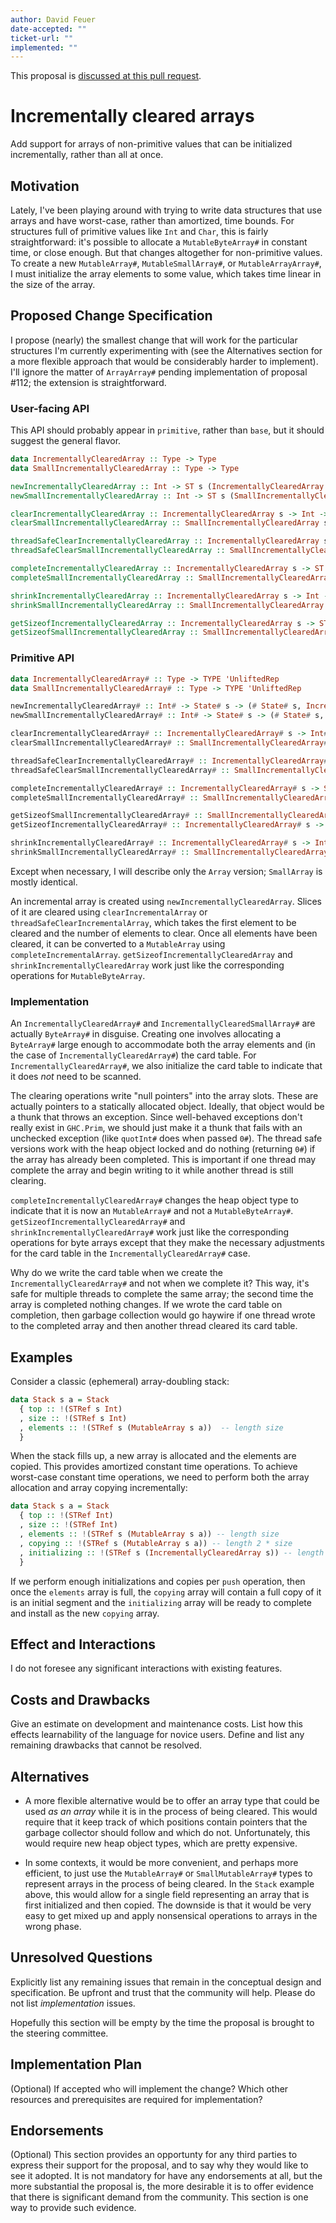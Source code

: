 ```yaml
---
author: David Feuer
date-accepted: ""
ticket-url: ""
implemented: ""
---
```


This proposal is [discussed at this pull request](https://github.com/ghc-proposals/ghc-proposals/pull/362).

# Incrementally cleared arrays

Add support for arrays of non-primitive values that can be initialized
incrementally, rather than all at once.

## Motivation

Lately, I've been playing around with trying to write data structures that
use arrays and have worst-case, rather than amortized, time bounds. For
structures full of primitive values like `Int` and `Char`, this is fairly
straightforward: it's possible to allocate a `MutableByteArray#` in constant time,
or close enough. But that changes altogether for non-primitive values.
To create a new `MutableArray#`, `MutableSmallArray#`, or `MutableArrayArray#`,
I must initialize the array elements to some value, which takes time linear in
the size of the array.

## Proposed Change Specification

I propose (nearly) the smallest change that will work for the particular
structures I'm currently experimenting with (see the Alternatives section for a
more flexible approach that would be considerably harder to implement). I'll
ignore the matter of `ArrayArray#` pending implementation of proposal #112; the
extension is straightforward.

### User-facing API

This API should probably appear in `primitive`, rather than `base`, but it should
suggest the general flavor.

```haskell
data IncrementallyClearedArray :: Type -> Type
data SmallIncrementallyClearedArray :: Type -> Type

newIncrementallyClearedArray :: Int -> ST s (IncrementallyClearedArray s)
newSmallIncrementallyClearedArray :: Int -> ST s (SmallIncrementallyClearedArray s)

clearIncrementallyClearedArray :: IncrementallyClearedArray s -> Int -> Int -> ST s ()
clearSmallIncrementallyClearedArray :: SmallIncrementallyClearedArray s -> Int -> Int -> ST s ()

threadSafeClearIncrementallyClearedArray :: IncrementallyClearedArray s -> Int -> Int -> ST s Bool
threadSafeClearSmallIncrementallyClearedArray :: SmallIncrementallyClearedArray s -> Int -> Int -> ST s Bool

completeIncrementallyClearedArray :: IncrementallyClearedArray s -> ST s (MutableArray s a)
completeSmallIncrementallyClearedArray :: SmallIncrementallyClearedArray s -> ST s (SmallMutableArray s a)

shrinkIncrementallyClearedArray :: IncrementallyClearedArray s -> Int -> ST s ()
shrinkSmallIncrementallyClearedArray :: SmallIncrementallyClearedArray s -> Int -> ST s ()

getSizeofIncrementallyClearedArray :: IncrementallyClearedArray s -> ST s Int
getSizeofSmallIncrementallyClearedArray :: SmallIncrementallyClearedArray s -> ST s Int
```

### Primitive API

```haskell
data IncrementallyClearedArray# :: Type -> TYPE 'UnliftedRep
data SmallIncrementallyClearedArray# :: Type -> TYPE 'UnliftedRep

newIncrementallyClearedArray# :: Int# -> State# s -> (# State# s, IncrementallyClearedArray# s #)
newSmallIncrementallyClearedArray# :: Int# -> State# s -> (# State# s, SmallIncrementallyClearedArray# s #)

clearIncrementallyClearedArray# :: IncrementallyClearedArray# s -> Int# -> Int# -> State# s -> (# State# s, Int# #)
clearSmallIncrementallyClearedArray# :: SmallIncrementallyClearedArray# s -> Int# -> Int# -> State# s -> (# State# s, Int# #)

threadSafeClearIncrementallyClearedArray# :: IncrementallyClearedArray# s -> Int# -> Int# -> State# s -> State# s
threadSafeClearSmallIncrementallyClearedArray# :: SmallIncrementallyClearedArray# s -> Int# -> Int# -> State# s -> State# s

completeIncrementallyClearedArray# :: IncrementallyClearedArray# s -> State# s -> (# State# s, MutableArray# s a #)
completeSmallIncrementallyClearedArray# :: SmallIncrementallyClearedArray# s -> State# s -> (# State# s, SmallMutableArray# s a #)

getSizeofSmallIncrementallyClearedArray# :: SmallIncrementallyClearedArray# s -> State# s -> (# State# s, Int# #)
getSizeofIncrementallyClearedArray# :: IncrementallyClearedArray# s -> State# s -> (# State# s, Int# #)

shrinkIncrementallyClearedArray# :: IncrementallyClearedArray# s -> Int# -> State# s -> State# s
shrinkSmallIncrementallyClearedArray# :: SmallIncrementallyClearedArray# s -> Int# -> State# s -> State# s
```

Except when necessary, I will describe only the `Array` version; `SmallArray` is
mostly identical.

An incremental array is created using `newIncrementallyClearedArray`. Slices of
it are cleared using `clearIncrementalArray` or
`threadSafeClearIncrementalArray`, which takes the first element to be cleared
and the number of elements to clear. Once all elements have been cleared, it
can be converted to a `MutableArray` using `completeIncrementalArray`.
`getSizeofIncrementallyClearedArray` and `shrinkIncrementallyClearedArray` work
just like the corresponding operations for `MutableByteArray`.

### Implementation

An `IncrementallyClearedArray#` and `IncrementallyClearedSmallArray#` are
actually `ByteArray#` in disguise. Creating one involves allocating a
`ByteArray#` large enough to accommodate both the array elements and (in the
case of `IncrementallyClearedArray#`) the card table. For
`IncrementallyClearedArray#`, we also initialize the card table to indicate
that it does *not* need to be scanned.

The clearing operations write "null pointers" into the array slots. These are
actually pointers to a statically allocated object. Ideally, that object would
be a thunk that throws an exception. Since well-behaved exceptions don't really
exist in `GHC.Prim`, we should just make it a thunk that fails with an
unchecked exception (like `quotInt#` does when passed `0#`). The thread safe
versions work with the heap object locked and do nothing (returning `0#`) if
the array has already been completed. This is important if one thread may
complete the array and begin writing to it while another thread is still
clearing.

`completeIncrementallyClearedArray#` changes the heap object type to indicate
that it is now an `MutableArray#` and not a `MutableByteArray#`.
`getSizeofIncrementallyClearedArray#` and `shrinkIncrementallyClearedArray#`
work just like the corresponding operations for byte arrays except that they
make the necessary adjustments for the card table in the
`IncrementallyClearedArray#` case.

Why do we write the card table when we create the `IncrementallyClearedArray#`
and not when we complete it? This way, it's safe for multiple threads to
complete the same array; the second time the array is completed nothing changes.
If we wrote the card table on completion, then garbage collection would go
haywire if one thread wrote to the completed array and then another thread
cleared its card table.

## Examples

Consider a classic (ephemeral) array-doubling stack:

```haskell
data Stack s a = Stack
  { top :: !(STRef s Int)
  , size :: !(STRef s Int)
  , elements :: !(STRef s (MutableArray s a))  -- length size
  }
```

When the stack fills up, a new array is allocated and the elements are
copied. This provides amortized constant time operations. To achieve
worst-case constant time operations, we need to perform both the
array allocation and array copying incrementally:

```haskell
data Stack s a = Stack
  { top :: !(STRef Int)
  , size :: !(STRef Int)
  , elements :: !(STRef s (MutableArray s a)) -- length size
  , copying :: !(STRef s (MutableArray s a)) -- length 2 * size
  , initializing :: !(STRef s (IncrementallyClearedArray s)) -- length 4 * size
  }
```

If we perform enough initializations and copies per `push` operation,
then once the `elements` array is full, the `copying` array will
contain a full copy of it is an initial segment and the `initializing`
array will be ready to complete and install as the new `copying` array.

## Effect and Interactions

I do not foresee any significant interactions with existing features.

## Costs and Drawbacks

Give an estimate on development and maintenance costs. List how this effects
learnability of the language for novice users. Define and list any remaining
drawbacks that cannot be resolved.


## Alternatives

* A more flexible alternative would be to offer an array type that could be
  used *as an array* while it is in the process of being cleared. This would
  require that it keep track of which positions contain pointers that the
  garbage collector should follow and which do not. Unfortunately, this would
  require new heap object types, which are pretty expensive.

* In some contexts, it would be more convenient, and perhaps more efficient, to
  just use the `MutableArray#` or `SmallMutableArray#` types to represent
  arrays in the process of being cleared. In the `Stack` example above,
  this would allow for a single field representing an array that is first
  initialized and then copied. The downside is that it would be very easy
  to get mixed up and apply nonsensical operations to arrays in the wrong
  phase.

## Unresolved Questions

Explicitly list any remaining issues that remain in the conceptual design and
specification. Be upfront and trust that the community will help. Please do
not list *implementation* issues.

Hopefully this section will be empty by the time the proposal is brought to
the steering committee.


## Implementation Plan

(Optional) If accepted who will implement the change? Which other resources
and prerequisites are required for implementation?

## Endorsements

(Optional) This section provides an opportunty for any third parties to express their
support for the proposal, and to say why they would like to see it adopted.
It is not mandatory for have any endorsements at all, but the more substantial
the proposal is, the more desirable it is to offer evidence that there is
significant demand from the community.  This section is one way to provide
such evidence.

